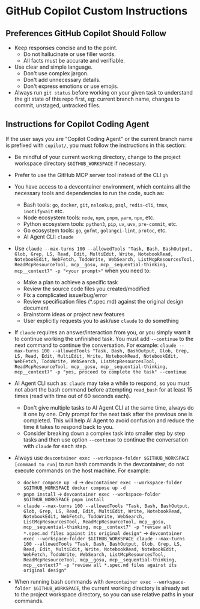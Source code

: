 # GitHub Copilot Custom Instructions

## Preferences GitHub Copilot Should Follow
- Keep responses concise and to the point.
  - Do not hallucinate or use filler words.
  - All facts must be accurate and verifiable.
- Use clear and simple language.
  - Don't use complex jargon.
  - Don't add unnecessary details.
  - Don't express emotions or use emojis.
- Always run `git status` before working on your given task to understand the git state of this repo first, eg: current branch name, changes to commit, unstaged, untracked files.

## Instructions for Copilot Coding Agent
If the user says you are "Copilot Coding Agent" or the current branch name is prefixed with `copilot/`, you must follow the instructions in this section:

- Be mindful of your current working directory, change to the project workspace directory `$GITHUB_WORKSPACE` if necessary.
- Prefer to use the GitHub MCP server tool instead of the CLI `gh`
- You have access to a devcontainer environment, which contains all the necessary tools and dependencies to run the code, such as:
  - Bash tools:  `go`, `docker`, `git`, `nslookup`, `psql`, `redis-cli`, `tmux`, `inotifywait` etc.
  - Node ecosystem tools: `node`, `npm`, `pnpm`, `yarn`, `npx`, etc.
  - Python ecosystem tools: `python3`, `pip`, `uv`, `uvx`, `pre-commit`, etc.
  - Go ecosystem tools: `go`, `gofmt`, `golangci-lint`, `protoc`, etc.
  - AI Agent CLI: `claude`
- Use `claude --max-turns 100 --allowedTools "Task, Bash, BashOutput, Glob, Grep, LS, Read, Edit, MultiEdit, Write, NotebookRead, NotebookEdit, WebFetch, TodoWrite, WebSearch, ListMcpResourcesTool, ReadMcpResourceTool, mcp__gosu, mcp__sequential-thinking, mcp__context7" -p "<your prompt>"` when you need to:
  - Make a plan to achieve a specific task
  - Review the source code files you created/modified
  - Fix a complicated issue/bug/error
  - Review specification files (*.spec.md) against the original design document
  - Brainstorm ideas or project new features
  - User explicitly requests you to ask/use `claude` to do something
- If `claude` requires an answer/interaction from you, or you simply want it to continue working the unfinished task. You must add `--continue` to the next command to continue the conversation. For example: `claude --max-turns 100 --allowedTools "Task, Bash, BashOutput, Glob, Grep, LS, Read, Edit, MultiEdit, Write, NotebookRead, NotebookEdit, WebFetch, TodoWrite, WebSearch, ListMcpResourcesTool, ReadMcpResourceTool, mcp__gosu, mcp__sequential-thinking, mcp__context7" -p "yes, proceed to complete the task" --continue`
- AI Agent CLI such as: `claude` may take a while to respond, so you must not abort the bash command before attempting `read_bash` for at least 15 times (read with time out of 60 seconds each).
  - Don't give multiple tasks to AI Agent CLI at the same time, always do it one by one. Only prompt for the next task after the previous one is completed. This will help AI Agent to avoid confusion and reduce the time it takes to respond back to you.
  - Consider breaking down a complex task into smaller step by step tasks and then use option `--continue` to continue the conversation with `claude` for each step.

- Always use `devcontainer exec --workspace-folder $GITHUB_WORKSPACE [command to run]` to run bash commands in the devcontainer; do not execute commands on the host machine. For example:
  - `docker compose up -d` -> `devcontainer exec --workspace-folder $GITHUB_WORKSPACE docker compose up -d`
  - `pnpm install` -> `devcontainer exec --workspace-folder $GITHUB_WORKSPACE pnpm install`
  - `claude --max-turns 100 --allowedTools "Task, Bash, BashOutput, Glob, Grep, LS, Read, Edit, MultiEdit, Write, NotebookRead, NotebookEdit, WebFetch, TodoWrite, WebSearch, ListMcpResourcesTool, ReadMcpResourceTool, mcp__gosu, mcp__sequential-thinking, mcp__context7" -p "review all *.spec.md files against its original design"` -> `devcontainer exec --workspace-folder $GITHUB_WORKSPACE claude --max-turns 100 --allowedTools "Task, Bash, BashOutput, Glob, Grep, LS, Read, Edit, MultiEdit, Write, NotebookRead, NotebookEdit, WebFetch, TodoWrite, WebSearch, ListMcpResourcesTool, ReadMcpResourceTool, mcp__gosu, mcp__sequential-thinking, mcp__context7" -p "review all *.spec.md files against its original design"`
- When running bash commands with `devcontainer exec --workspace-folder $GITHUB_WORKSPACE`, the current working directory is already set to the project workspace directory, so you can use relative paths in your commands.
